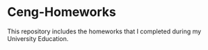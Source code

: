 # Ceng-Homeworks
This repository includes the homeworks that I completed during my University Education.
